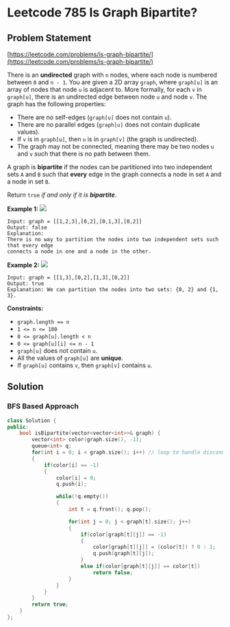 # Leetcode 785 Is Graph Bipartite?

## Problem Statement

[https://leetcode.com/problems/is-graph-bipartite/](https://leetcode.com/problems/is-graph-bipartite/)

There is an **undirected** graph with `n` nodes, where each node is numbered between `0` and `n - 1`. You are given a 2D array `graph`, where `graph[u]` is an array of nodes that node `u` is adjacent to. More formally, for each `v` in `graph[u]`, there is an undirected edge between node `u` and node `v`. The graph has the following properties:

* There are no self-edges \(`graph[u]` does not contain `u`\).
* There are no parallel edges \(`graph[u]` does not contain duplicate values\).
* If `v` is in `graph[u]`, then `u` is in `graph[v]` \(the graph is undirected\).
* The graph may not be connected, meaning there may be two nodes `u` and `v` such that there is no path between them.

A graph is **bipartite** if the nodes can be partitioned into two independent sets `A` and `B` such that **every** edge in the graph connects a node in set `A` and a node in set `B`.

Return `true` _if and only if it is **bipartite**_.

**Example 1:** ![](https://assets.leetcode.com/uploads/2020/10/21/bi2.jpg)

```text
Input: graph = [[1,2,3],[0,2],[0,1,3],[0,2]]
Output: false
Explanation: 
There is no way to partition the nodes into two independent sets such that every edge 
connects a node in one and a node in the other.
```

**Example 2:** ![](https://assets.leetcode.com/uploads/2020/10/21/bi1.jpg)

```text
Input: graph = [[1,3],[0,2],[1,3],[0,2]]
Output: true
Explanation: We can partition the nodes into two sets: {0, 2} and {1, 3}.
```

**Constraints:**

* `graph.length == n`
* `1 <= n <= 100`
* `0 <= graph[u].length < n`
* `0 <= graph[u][i] <= n - 1`
* `graph[u]` does not contain `u`.
* All the values of `graph[u]` are **unique**.
* If `graph[u]` contains `v`, then `graph[v]` contains `u`.

## Solution

### BFS Based Approach

```cpp
class Solution {
public:
    bool isBipartite(vector<vector<int>>& graph) {
        vector<int> color(graph.size(), -1);
        queue<int> q;
        for(int i = 0; i < graph.size(); i++) // loop to handle disconnected graph
        {
            if(color[i] == -1)
            {
                color[i] = 0;
                q.push(i);

                while(!q.empty())
                {
                    int t = q.front(); q.pop();

                    for(int j = 0; j < graph[t].size(); j++)
                    {
                        if(color[graph[t][j]] == -1)
                        {
                            color[graph[t][j]] = (color[t]) ? 0 : 1;
                            q.push(graph[t][j]);
                        }
                        else if(color[graph[t][j]] == color[t])
                            return false;
                    }
                }
            }
        }
        return true;
    }
};
```

